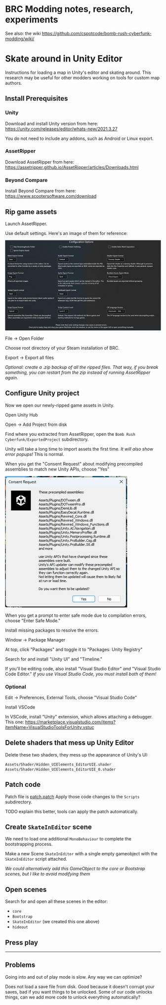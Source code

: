 # BRC Modding notes, research, experiments

See also: the wiki https://github.com/cspotcode/bomb-rush-cyberfunk-modding/wiki/

# Skate around in Unity Editor

Instructions for loading a map in Unity's editor and skating around.  This research may be useful for other modders working on
tools for custom map authors.

## Install Prerequisites

### Unity

Download and install Unity version from here:
https://unity.com/releases/editor/whats-new/2021.3.27

You do not need to include any addons, such as Android or Linux export.

<!--
Launch the Unity editor.  *We don't have a project yet!*  That's ok, we are going to install some addons first.  EDIT: Unity Hub makes this annoying, you cannot launch Unity without first creating an empty project.  So that's what I did: create an empty project, open it.

Window -> Package Manager

At top, click "Packages" and toggle it to "Packages: Unity Registry"
-->

### AssetRipper

Download AssetRipper from here:
https://assetripper.github.io/AssetRipper/articles/Downloads.html

### Beyond Compare

Install Beyond Compare from here:
https://www.scootersoftware.com/download

## Rip game assets

Launch AssetRipper.

Use default settings.  Here's an image of them for reference:

![](docs/assetripper-default-settings.png)

File -> Open Folder

Choose root directory of your Steam installation of BRC.

Export -> Export all files

*Optional: create a .zip backup of all the ripped files.  That way, if you break something, you can restart from the zip instead
of running AssetRipper again.*

## Configure Unity project

Now we open our newly-ripped game assets in Unity.

Open Unity Hub

Open -> Add Project from disk

Find where you extracted from AssetRipper, open the `Bomb Rush Cyberfunk/ExportedProject` subdirectory.

Unity will take a long time to import assets the first time.  *It will also show error popups!*  This is normal.

When you get the "Consent Request" about modifying precompiled assemblies to match new Unity APIs, choose "Yes"

![](docs/consent-request-modify-assemblies.png)

When you get a prompt to enter safe mode due to compilation errors, choose "Enter Safe Mode."

Install missing packages to resolve the errors.

Window -> Package Manager

At top, click "Packages" and toggle it to "Packages: Unity Registry"

Search for and install "Unity UI" and "Timeline."

If you'll be editing code, also install "Visual Studio Editor" *and* "Visual Studio Code Editor." *If you use Visual Studio Code, you must install both of them!*

### Optional

Edit -> Preferences, External Tools, choose "Visual Studio Code"

Install VSCode

In VSCode, install "Unity" extension, which allows attaching a debugger.  This one: https://marketplace.visualstudio.com/items?itemName=VisualStudioToolsForUnity.vstuc
<!-- TODO where's the button to enable debug assemblies by default? -->

## Delete shaders that mess up Unity Editor

Delete these two shaders, they mess up the appearance of Unity's UI:

```
Assets/Shader/Hidden_UIElements_EditorUIE.shader
Assets/Shader/Hidden_UIElements_EditorUIE_0.shader
```

## Patch code

Patch file is [patch.patch](./patch.patch)
Apply those code changes to the `Scripts` subdirectory.

TODO explain this better, tools can apply the patch automatically.

## Create `SkateInEditor` scene

We need to load one additional `MonoBehaviour` to complete the bootstrapping process.

Make a new Scene `SkateInEditor` with a single empty gameobject with the `SkateInEditor` script attached.

*We could alternatively add this GameObject to the core or Bootstrap scenes, but I like to avoid modifying them*

## Open scenes

Search for and open all these scenes in the editor:

- `core`
- `Bootstrap`
- `SkateInEditor` (we created this one above)
- `hideout`

## Press play

---

<!--
## Generating the patch

If you have a pristine (unmodified) rip from AssetRipper alongside your modified rip, you can use a diffing tool to see
which scripts were modified.

In Beyond Compare 4, choose folder compare, compare the Assets/Scripts directories, and for "Filters" put: `-*.meta`
-->

## Problems

Going into and out of play mode is slow.  Any way we can optimize?

Does not load a save file from disk.  Good because it doesn't corrupt your saves, bad if you want things to be unlocked.
Some of our code unlocks things, can we add more code to unlock everything automatically?
